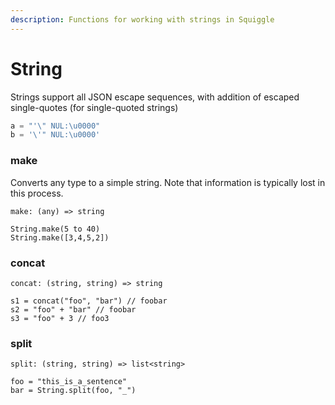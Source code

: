 ```yaml
---
description: Functions for working with strings in Squiggle
---
```


# String

Strings support all JSON escape sequences, with addition of escaped single-quotes (for single-quoted strings)

```js
a = "'\" NUL:\u0000"
b = '\'" NUL:\u0000'
```

### make

Converts any type to a simple string. Note that information is typically lost in this process.

```
make: (any) => string
```

```squiggle
String.make(5 to 40)
String.make([3,4,5,2])
```
### concat

```
concat: (string, string) => string
```

```squiggle
s1 = concat("foo", "bar") // foobar
s2 = "foo" + "bar" // foobar
s3 = "foo" + 3 // foo3
```

### split 

```
split: (string, string) => list<string>
```

```squiggle
foo = "this_is_a_sentence"
bar = String.split(foo, "_")
```